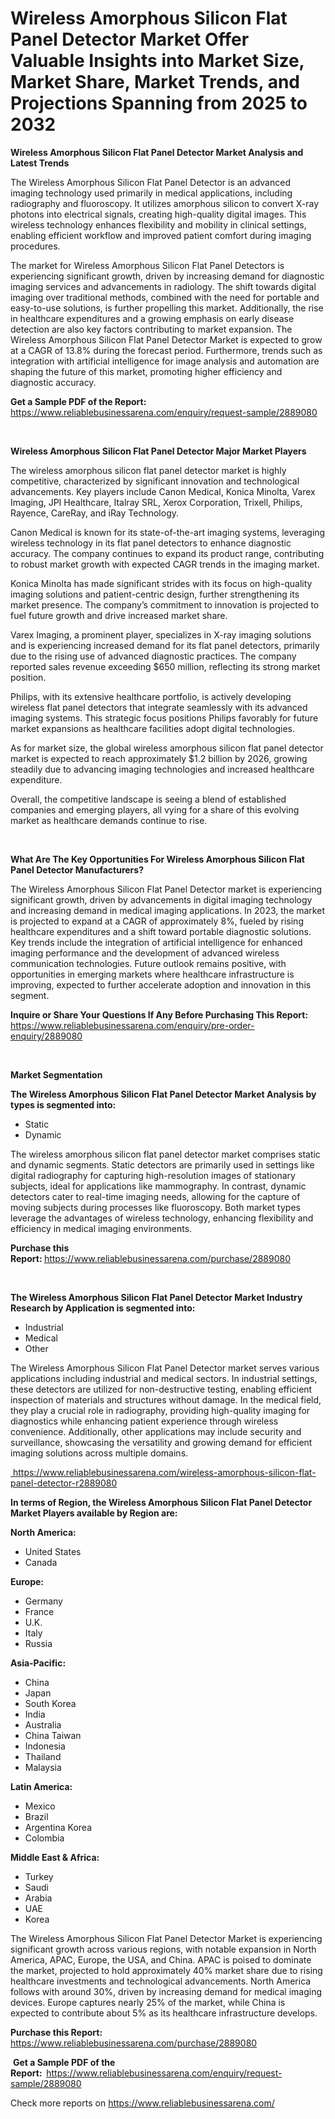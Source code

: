<p><h1>Wireless Amorphous Silicon Flat Panel Detector Market Offer Valuable Insights into Market Size, Market Share, Market Trends, and Projections Spanning from 2025 to 2032</h1></p><p><strong>Wireless Amorphous Silicon Flat Panel Detector Market Analysis and Latest Trends</strong></p>
<p><p>The Wireless Amorphous Silicon Flat Panel Detector is an advanced imaging technology used primarily in medical applications, including radiography and fluoroscopy. It utilizes amorphous silicon to convert X-ray photons into electrical signals, creating high-quality digital images. This wireless technology enhances flexibility and mobility in clinical settings, enabling efficient workflow and improved patient comfort during imaging procedures.</p><p>The market for Wireless Amorphous Silicon Flat Panel Detectors is experiencing significant growth, driven by increasing demand for diagnostic imaging services and advancements in radiology. The shift towards digital imaging over traditional methods, combined with the need for portable and easy-to-use solutions, is further propelling this market. Additionally, the rise in healthcare expenditures and a growing emphasis on early disease detection are also key factors contributing to market expansion. The Wireless Amorphous Silicon Flat Panel Detector Market is expected to grow at a CAGR of 13.8% during the forecast period. Furthermore, trends such as integration with artificial intelligence for image analysis and automation are shaping the future of this market, promoting higher efficiency and diagnostic accuracy.</p></p>
<p><strong>Get a Sample PDF of the Report:&nbsp;</strong> <a href="https://www.reliablebusinessarena.com/enquiry/request-sample/2889080?utm_campaign=3254&utm_medium=2&utm_source=Github&utm_content=ia&utm_term=14032025&utm_id=wireless-amorphous-silicon-flat-panel-detector">https://www.reliablebusinessarena.com/enquiry/request-sample/2889080</a></p>
<p>&nbsp;</p>
<p><strong>Wireless Amorphous Silicon Flat Panel Detector Major Market Players</strong></p>
<p><p>The wireless amorphous silicon flat panel detector market is highly competitive, characterized by significant innovation and technological advancements. Key players include Canon Medical, Konica Minolta, Varex Imaging, JPI Healthcare, Italray SRL, Xerox Corporation, Trixell, Philips, Rayence, CareRay, and iRay Technology.</p><p>Canon Medical is known for its state-of-the-art imaging systems, leveraging wireless technology in its flat panel detectors to enhance diagnostic accuracy. The company continues to expand its product range, contributing to robust market growth with expected CAGR trends in the imaging market.</p><p>Konica Minolta has made significant strides with its focus on high-quality imaging solutions and patient-centric design, further strengthening its market presence. The company’s commitment to innovation is projected to fuel future growth and drive increased market share.</p><p>Varex Imaging, a prominent player, specializes in X-ray imaging solutions and is experiencing increased demand for its flat panel detectors, primarily due to the rising use of advanced diagnostic practices. The company reported sales revenue exceeding $650 million, reflecting its strong market position.</p><p>Philips, with its extensive healthcare portfolio, is actively developing wireless flat panel detectors that integrate seamlessly with its advanced imaging systems. This strategic focus positions Philips favorably for future market expansions as healthcare facilities adopt digital technologies. </p><p>As for market size, the global wireless amorphous silicon flat panel detector market is expected to reach approximately $1.2 billion by 2026, growing steadily due to advancing imaging technologies and increased healthcare expenditure. </p><p>Overall, the competitive landscape is seeing a blend of established companies and emerging players, all vying for a share of this evolving market as healthcare demands continue to rise.</p></p>
<p>&nbsp;</p>
<p><strong>What Are The Key Opportunities For Wireless Amorphous Silicon Flat Panel Detector Manufacturers?</strong></p>
<p><p>The Wireless Amorphous Silicon Flat Panel Detector market is experiencing significant growth, driven by advancements in digital imaging technology and increasing demand in medical imaging applications. In 2023, the market is projected to expand at a CAGR of approximately 8%, fueled by rising healthcare expenditures and a shift toward portable diagnostic solutions. Key trends include the integration of artificial intelligence for enhanced imaging performance and the development of advanced wireless communication technologies. Future outlook remains positive, with opportunities in emerging markets where healthcare infrastructure is improving, expected to further accelerate adoption and innovation in this segment.</p></p>
<p><strong>Inquire or Share Your Questions If Any Before Purchasing This Report:</strong> <a href="https://www.reliablebusinessarena.com/enquiry/pre-order-enquiry/2889080?utm_campaign=3254&utm_medium=2&utm_source=Github&utm_content=ia&utm_term=14032025&utm_id=wireless-amorphous-silicon-flat-panel-detector">https://www.reliablebusinessarena.com/enquiry/pre-order-enquiry/2889080</a></p>
<p>&nbsp;</p>
<p><strong>Market Segmentation</strong></p>
<p><strong>The Wireless Amorphous Silicon Flat Panel Detector Market Analysis by types is segmented into:</strong></p>
<p><ul><li>Static</li><li>Dynamic</li></ul></p>
<p><p>The wireless amorphous silicon flat panel detector market comprises static and dynamic segments. Static detectors are primarily used in settings like digital radiography for capturing high-resolution images of stationary subjects, ideal for applications like mammography. In contrast, dynamic detectors cater to real-time imaging needs, allowing for the capture of moving subjects during processes like fluoroscopy. Both market types leverage the advantages of wireless technology, enhancing flexibility and efficiency in medical imaging environments.</p></p>
<p><strong>Purchase this Report:&nbsp;</strong><a href="https://www.reliablebusinessarena.com/purchase/2889080?utm_campaign=3254&utm_medium=2&utm_source=Github&utm_content=ia&utm_term=14032025&utm_id=wireless-amorphous-silicon-flat-panel-detector">https://www.reliablebusinessarena.com/purchase/2889080</a></p>
<p>&nbsp;</p>
<p><strong>The Wireless Amorphous Silicon Flat Panel Detector Market Industry Research by Application is segmented into:</strong></p>
<p><ul><li>Industrial</li><li>Medical</li><li>Other</li></ul></p>
<p><p>The Wireless Amorphous Silicon Flat Panel Detector market serves various applications including industrial and medical sectors. In industrial settings, these detectors are utilized for non-destructive testing, enabling efficient inspection of materials and structures without damage. In the medical field, they play a crucial role in radiography, providing high-quality imaging for diagnostics while enhancing patient experience through wireless convenience. Additionally, other applications may include security and surveillance, showcasing the versatility and growing demand for efficient imaging solutions across multiple domains.</p></p>
<p><a href="https://www.reliablebusinessarena.com/wireless-amorphous-silicon-flat-panel-detector-r2889080?utm_campaign=3254&utm_medium=2&utm_source=Github&utm_content=ia&utm_term=14032025&utm_id=wireless-amorphous-silicon-flat-panel-detector">&nbsp;https://www.reliablebusinessarena.com/wireless-amorphous-silicon-flat-panel-detector-r2889080</a></p>
<p><strong>In terms of Region, the Wireless Amorphous Silicon Flat Panel Detector Market Players available by Region are:</strong></p>
<p>
    <p> <strong> North America: </strong>
        <ul>
            <li>United States</li>
            <li>Canada</li>
        </ul>
        </p> 
    <p> <strong> Europe: </strong>
        <ul>
            <li>Germany</li>
            <li>France</li>
            <li>U.K.</li>
            <li>Italy</li>
            <li>Russia</li>
        </ul>
        </p> 
    <p> <strong> Asia-Pacific: </strong>
        <ul>
            <li>China</li>
            <li>Japan</li>
            <li>South Korea</li>
            <li>India</li>
            <li>Australia</li>
            <li>China Taiwan</li>
            <li>Indonesia</li>
            <li>Thailand</li>
            <li>Malaysia</li>
        </ul>
        </p> 
    <p> <strong> Latin America: </strong>
        <ul>
            <li>Mexico</li>
            <li>Brazil</li>
            <li>Argentina Korea</li>
            <li>Colombia</li>
        </ul>
        </p> 
    <p> <strong> Middle East & Africa: </strong>
        <ul>
            <li>Turkey</li>
            <li>Saudi</li>
            <li>Arabia</li>
            <li>UAE</li>
            <li>Korea</li>
        </ul>
    </p>
    </p>
<p><p>The Wireless Amorphous Silicon Flat Panel Detector Market is experiencing significant growth across various regions, with notable expansion in North America, APAC, Europe, the USA, and China. APAC is poised to dominate the market, projected to hold approximately 40% market share due to rising healthcare investments and technological advancements. North America follows with around 30%, driven by increasing demand for medical imaging devices. Europe captures nearly 25% of the market, while China is expected to contribute about 5% as its healthcare infrastructure develops.</p></p>
<p><strong>Purchase this Report: </strong><a href="https://www.reliablebusinessarena.com/purchase/2889080?utm_campaign=3254&utm_medium=2&utm_source=Github&utm_content=ia&utm_term=14032025&utm_id=wireless-amorphous-silicon-flat-panel-detector">https://www.reliablebusinessarena.com/purchase/2889080</a></p>
<p>&nbsp;<strong>Get a Sample PDF of the Report:&nbsp;&nbsp;</strong><a href="https://www.reliablebusinessarena.com/enquiry/request-sample/2889080?utm_campaign=3254&utm_medium=2&utm_source=Github&utm_content=ia&utm_term=14032025&utm_id=wireless-amorphous-silicon-flat-panel-detector">https://www.reliablebusinessarena.com/enquiry/request-sample/2889080</a></p>
<p><strong></strong></p>
<p>Check more reports on <a href="https://www.reliablebusinessarena.com/?utm_campaign=3254&utm_medium=2&utm_source=Github&utm_content=ia&utm_term=14032025&utm_id=wireless-amorphous-silicon-flat-panel-detector">https://www.reliablebusinessarena.com/</a></p>
